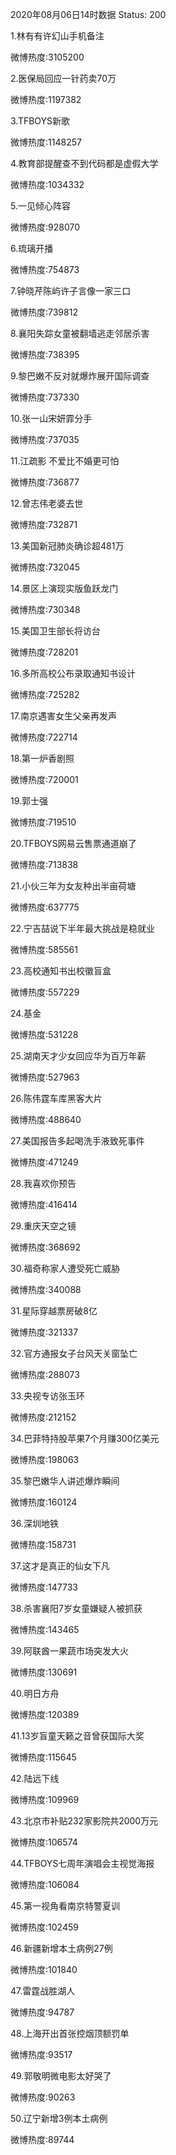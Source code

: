 2020年08月06日14时数据
Status: 200

1.林有有许幻山手机备注

微博热度:3105200

2.医保局回应一针药卖70万

微博热度:1197382

3.TFBOYS新歌

微博热度:1148257

4.教育部提醒查不到代码都是虚假大学

微博热度:1034332

5.一见倾心阵容

微博热度:928070

6.琉璃开播

微博热度:754873

7.钟晓芹陈屿许子言像一家三口

微博热度:739812

8.襄阳失踪女童被翻墙逃走邻居杀害

微博热度:738395

9.黎巴嫩不反对就爆炸展开国际调查

微博热度:737330

10.张一山宋妍霏分手

微博热度:737035

11.江疏影 不爱比不婚更可怕

微博热度:736877

12.曾志伟老婆去世

微博热度:732871

13.美国新冠肺炎确诊超481万

微博热度:732045

14.景区上演现实版鱼跃龙门

微博热度:730348

15.美国卫生部长将访台

微博热度:728201

16.多所高校公布录取通知书设计

微博热度:725282

17.南京遇害女生父亲再发声

微博热度:722714

18.第一炉香剧照

微博热度:720001

19.郭士强

微博热度:719510

20.TFBOYS网易云售票通道崩了

微博热度:713838

21.小伙三年为女友种出半亩荷塘

微博热度:637775

22.宁吉喆说下半年最大挑战是稳就业

微博热度:585561

23.高校通知书出校徽盲盒

微博热度:557229

24.基金

微博热度:531228

25.湖南天才少女回应华为百万年薪

微博热度:527963

26.陈伟霆车库黑客大片

微博热度:488640

27.美国报告多起喝洗手液致死事件

微博热度:471249

28.我喜欢你预告

微博热度:416414

29.重庆天空之镜

微博热度:368692

30.福奇称家人遭受死亡威胁

微博热度:340088

31.星际穿越票房破8亿

微博热度:321337

32.官方通报女子台风天关窗坠亡

微博热度:288073

33.央视专访张玉环

微博热度:212152

34.巴菲特持股苹果7个月赚300亿美元

微博热度:198063

35.黎巴嫩华人讲述爆炸瞬间

微博热度:160124

36.深圳地铁

微博热度:158731

37.这才是真正的仙女下凡

微博热度:147733

38.杀害襄阳7岁女童嫌疑人被抓获

微博热度:143465

39.阿联酋一果蔬市场突发大火

微博热度:130691

40.明日方舟

微博热度:120389

41.13岁盲童天籁之音曾获国际大奖

微博热度:115645

42.陆远下线

微博热度:109969

43.北京市补贴232家影院共2000万元

微博热度:106574

44.TFBOYS七周年演唱会主视觉海报

微博热度:106084

45.第一视角看南京特警夏训

微博热度:102459

46.新疆新增本土病例27例

微博热度:101840

47.雷霆战胜湖人

微博热度:94787

48.上海开出首张控烟顶额罚单

微博热度:93517

49.郭敬明微电影太好哭了

微博热度:90263

50.辽宁新增3例本土病例

微博热度:89744

